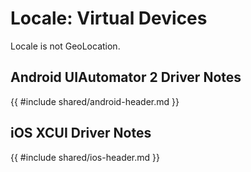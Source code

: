 # Locale: Virtual Devices
Locale is not GeoLocation.


## Android UIAutomator 2 Driver Notes

{{ #include shared/android-header.md }}

## iOS XCUI Driver Notes
{{ #include shared/ios-header.md }}


